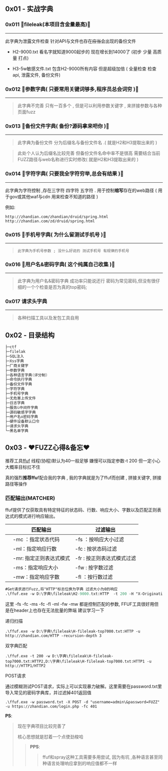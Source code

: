 ## 0x01 - 实战字典

### 0x011 🔢fileleak(本项目含金量最高)🔢

------

此字典为泄露文件检查 针对API与文件也存在~~应当~~会出现的备份文件

- H2-9000.txt 看名字就知道9000起步的 现在增长到14000了 (初步 少量 高质量 打点)

- H3-5w敏感文件.txt  包含H2-9000所有内容 但是超级加倍 ( 全量检查 检查api, 泄露文件,  备份文件)

### 0x012 🔢参数字典( 只要常用关键词够多,程序员总会词穷 )🔢

-----

> 此字典不完善 只有一百多个 , 但是可以利用参数关键字 , 来拼接参数与各种页面fuzz

### 0x013 🔢备份文件字典( 备份?源码拿来吧你 )🔢

-----

>此字典为备份文件 分为后缀名与备份文件名 .( 就是H2和H3提取出来的 )

>此处个人认为后缀名比较完善 但备份文件名命中率不是很高 需要结合当前FUZZ路径与web名称进行实时修改( 就是H2和H3提取出来的 )

### 0x014 🔢字符字典( 只要我全字符穷举,总会有结果 )🔢

-----

此字典为字符控制 ,存在三字符 四字符 五字符 . 用于控制**缩写**存在的web路径 ( 用于gov或其他waf与cdn 用来检查不知道的路径 )

例如:

```
http://zhandian.com/zhandian/druid/spring.html
http://zhandian.com/zd/druid/spring.html
```

### 0x015 🔢手机号字典( 为什么留测试手机号  )🔢

-----

>     此字典为手机号参数 ; 没什么好说的 测试手机号 有规律的手机号

### 0x016 🔢用户名&密码字典( 这个纯属自己收集  )🔢

-----

>   此字典为用户名&密码字典 成功率只能说还行 密码为常见密码,但没有很仔细的一个个检查是否为真的top密码;

### 0x017 请求头字典

-----

> 各种扫描工具以及发包工具自用

## 0x02 - 目录结构

```go
├─ctf
├─filelak
├─SQL注入
├─Xss字典
├─厂商关键字
├─参数字典
├─各种语言字典(评分制)
├─命令执行字典
├─备份文件字典
├─字符字典
├─手机号字典
├─无危害上传文件
├─日志字典
├─服务&中间件字典
├─源码敏感字字典
├─用户名o密码字典
├─硬件设备默认口令
├─请求头字典
└─黑名单字典
```


## 0x03 - ❤️FUZZ心得&备忘❤️

推荐工具[ffuf](https://github.com/ffuf/ffuf)  线程(协程)默认为40一般足够  嫌慢可以指定参数-t 200 但一定小心 大概率目标扛不住

真的强烈**推荐ffu**f配合我的字典 , 我的字典就是为了ffuf而创建 , 拼接关键字, 拼接路径等操作

### 匹配输出(MATCHER)

ffuf提供了仅获取具有特定特征的状态码、行数、响应大小、字数以及匹配正则表达式的模式进行响应输出。

|      | 匹配输出                | 过滤输出                   |
| ---- | ----------------------- | -------------------------- |
|      | -mc ：指定状态代码      | -fs ：按响应大小过滤       |
|      | -ml：指定响应行数       | -fc : 按状态码过滤         |
|      | -mr: 指定正则表达式模式 | -fr : 按正则表达式模式过滤 |
|      | -ms：指定响应大小       | -fw : 按字数过滤           |
|      | -mw：指定响应字数       | -fl ：按行数过滤           |

```ps
#Get请求进行Fuzz,将"HTTP"标志位换为字典 过滤大小为0的响应
.\ffuf.exe -w D:\字典\fileleak\H2-9000.txt:HTTP  -t 200 -H "X-Originating-Ip: 127.0.0.1" -H "X-Remote-Ip: 127.0.0.1" -H "X-Forwarded-For: 127.0.0.1" -H "X-Remote-Addr: 127.0.0.1" -H "Cf-Connecting-Ip: 127.0.0.1" -e .txt,.pub,.bak,.zip,.rar -u http://zhandian.com/HTTP -fs 0
```

这里 -fs -fc -ms -fc -fl -ml -fw -mw 都是控制匹配的参数, FFUF工具很好用但是在header上也存在无法批量的弊端 建议学习一下

递归扫描

```
.\ffuf.exe -w D:\字典\fileleak\H-fileleak-top7000.txt:HTTP -u http://zhandian.com/HTTP -recursion-depth 3
```

双字典匹配

```
.\ffuf.exe -t 200 -w D:\字典\fileleak\H-fileleak-top7000.txt:HTTP2,D:\字典\fileleak\H-fileleak-top7000.txt:HTTP1 -u http://HTTP1/HTTP2
```

POST请求

通过模糊测试POST请求，实际上可以实现暴力破解。这里需要在password.txt里导入常见的密码字典库，并过滤掉401返回值

```
.\ffuf.exe -w password.txt -X POST -d "username=admin\&password=FUZZ" -u https://zhandian.com/login.php -fc 401
```


**PS**:
> 现在字典项目比较完善了 
> 
> 核心思想就是怼着一个点使劲梭哈
>>
>>**PPS**:
>>>ffuf和spray这种工具需要多用尝试, 因为有坑 ,各种语言甚至同种语言处理响应拿到的响应值都不一样